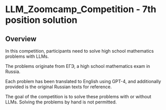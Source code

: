 # LLM_Zoomcamp_Competition - 7th position solution

## Overview

In this competition, participants need to solve high school mathematics problems with LLMs.

The problems originate from ЕГЭ, a high school mathematics exam in Russia.

Each problem has been translated to English using GPT-4, and additionally provided is the original Russian texts for reference.

The goal of the competition is to solve these problems with or without LLMs. Solving the problems by hand is not permitted.
